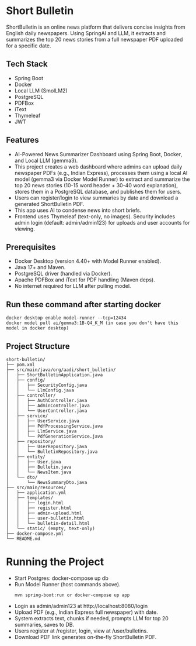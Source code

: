 # Short Bulletin
ShortBulletin is an online news platform that delivers concise insights from English daily newspapers. Using SpringAI and LLM, it extracts and summarizes the top 20 news stories from a full newspaper PDF uploaded for a specific date.

## Tech Stack
- Spring Boot
- Docker
- Local LLM (SmolLM2)
- PostgreSQL
- PDFBox
- iText
- Thymeleaf
- JWT

## Features
- AI-Powered News Summarizer Dashboard using Spring Boot, Docker, and Local LLM (gemma3).
- This project creates a web dashboard where admins can upload daily newspaper PDFs (e.g., Indian Express), 
  processes them using a local AI model (gemma3 via Docker Model Runner) to extract and summarize
  the top 20 news stories (10-15 word header + 30-40 word explanation), stores them in a PostgreSQL database,
  and publishes them for users.
- Users can register/login to view summaries by date and download a generated ShortBulletin PDF.
- This app uses AI to condense news into short briefs.
- Frontend uses Thymeleaf (text-only, no images). Security includes admin login (default: admin/admin123)
  for uploads and user accounts for viewing.

## Prerequisites
- Docker Desktop (version 4.40+ with Model Runner enabled).
- Java 17+ and Maven.
- PostgreSQL driver (handled via Docker).
- Apache PDFBox and iText for PDF handling (Maven deps).
- No internet required for LLM after pulling model.

## Run these command after starting docker
```
docker desktop enable model-runner --tcp=12434
docker model pull ai/gemma3:1B-Q4_K_M (in case you don't have this model in docker desktop)
```

## Project Structure
```
short-bulletin/
├── pom.xml
├── src/main/java/org/aadi/short_bulletin/
│   ├── ShortBulletinApplication.java
│   ├── config/
│   │   ├── SecurityConfig.java
│   │   └── LlmConfig.java
│   ├── controller/
│   │   ├── AuthController.java
│   │   ├── AdminController.java
│   │   └── UserController.java
│   ├── service/
│   │   ├── UserService.java
│   │   ├── PdfProcessingService.java
│   │   ├── LlmService.java
│   │   └── PdfGenerationService.java
│   ├── repository/
│   │   ├── UserRepository.java
│   │   └── BulletinRepository.java
│   ├── entity/
│   │   ├── User.java
│   │   ├── Bulletin.java
│   │   └── NewsItem.java
│   └── dto/
│       └── NewsSummaryDto.java
├── src/main/resources/
│   ├── application.yml
│   ├── templates/
│   │   ├── login.html
│   │   ├── register.html
│   │   ├── admin-upload.html
│   │   ├── user-bulletin.html
│   │   └── bulletin-detail.html
│   └── static/ (empty, text-only)
├── docker-compose.yml
└── README.md
```

# Running the Project
- Start Postgres: docker-compose up db
- Run Model Runner (host commands above).
    ```
    mvn spring-boot:run or docker-compose up app
    ```
- Login as admin/admin123 at http://localhost:8080/login
- Upload PDF (e.g., Indian Express full newspaper) with date.
- System extracts text, chunks if needed, prompts LLM for top 20 summaries, saves to DB.
- Users register at /register, login, view at /user/bulletins.
- Download PDF link generates on-the-fly ShortBulletin PDF.
